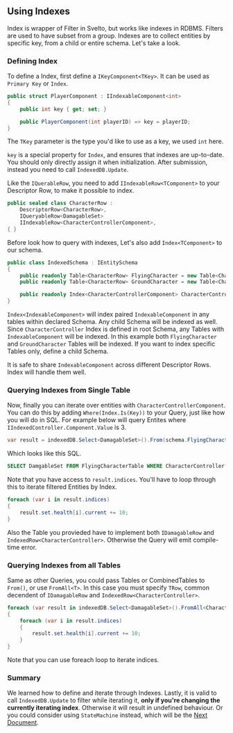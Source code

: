 ## Using Indexes
Index is wrapper of Filter in Svelto, but works like indexes in RDBMS. Filters are used to have subset from a group. Indexes are to collect entities by specific key, from a child or entire schema. Let's take a look.

### Defining Index
To define a Index, first define a `IKeyComponent<TKey>`. It can be used as `Primary Key` or `Index`.

```csharp
public struct PlayerComponent : IIndexableComponent<int>
{
    public int key { get; set; }

    public PlayerComponent(int playerID) => key = playerID;
}
```
The `TKey` parameter is the type you'd like to use as a key, we used `int` here.

`key` is a special property for `Index`, and ensures that indexes are up-to-date. You should only directly assign it when initialization. After submission, instead you need to call `IndexedDB.Update`.

Like the `IQuerableRow`, you need to add `IIndexableRow<TComponent>` to your Descriptor Row, to make it possible to index.

```csharp
public sealed class CharacterRow :
    DescriptorRow<CharacterRow>,
    IQueryableRow<DamagableSet>
    IIndexableRow<CharacterControllerComponent>,
{ }
```

Before look how to query with indexes, Let's also add `Index<TComponent>` to our schema.
```csharp
public class IndexedSchema : IEntitySchema
{
    public readonly Table<CharacterRow> FlyingCharacter = new Table<CharacterRow>();
    public readonly Table<CharacterRow> GroundCharacter = new Table<CharacterRow>();

    public readonly Index<CharacterControllerComponent> CharacterController = new Index<CharacterControllerComponent>();
}
```
`Index<IndexableComponent>` will index paired `IndexableComponent` in any tables within declared Schema. Any child Schema will be indexed as well. Since `CharacterController` Index is defined in root Schema, any Tables with `IndexableComponent` will be indexed. In this example both `FlyingCharacter` and `GroundCharacter` Tables will be indexed. If you want to index specific Tables only, define a child Schema.

It is safe to share `IndexableComponent` across different Descriptor Rows. Index will handle them well.

### Querying Indexes from Single Table
Now, finally you can iterate over entities with `CharacterControllerComponent`. You can do this by adding `Where(Index.Is(Key))` to your Query, just like how you will do in SQL. For example below will query Entites where `IIndexedController.Component.Value` is 3.
```csharp
var result = indexedDB.Select<DamagableSet>().From(schema.FlyingCharacter).Where(schema.CharacterController.Is(3)).Entities();
```
Which looks like this SQL.
```sql
SELECT DamgableSet FROM FlyingCharacterTable WHERE CharacterController = 3;
```
Note that you have access to `result.indices`. You'll have to loop through this to iterate filtered Entities by Index.
```csharp
foreach (var i in result.indices)
{
    result.set.health[i].current += 10;
}
```
Also the Table you provieded have to implement both `IDamagableRow` and `IndexedRow<CharacterController>`. Otherwise the Query will emit compile-time error.

### Querying Indexes from all Tables
Same as other Queries, you could pass Tables or CombinedTables to `From()`, or use `FromAll<T>`. In this case you must specify `TRow`, common decendent of `IDamagableRow` and `IndexedRow<CharacterController>`.
```csharp
foreach (var result in indexedDB.Select<DamagableSet>().FromAll<CharacterRow>().Where(schema.CharacterController.Is(3)).Entities())
{
    foreach (var i in result.indices)
    {
        result.set.health[i].current += 10;
    }
}
```
Note that you can use foreach loop to iterate indices.

### Summary
We learned how to define and iterate through Indexes. Lastly, it is valid to call `IndexedDB.Update` to filter while iterating it, **only if you're changing the currently iterating index**. Otherwise it will result in undefined behaviour. Or you could consider using `StateMachine` instead, which will be the [Next Document](basic-state-machines.md).
